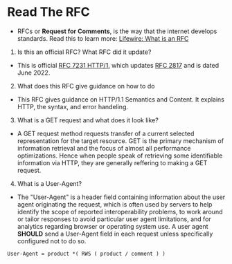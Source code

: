 # Read The RFC 

- RFCs or **Request for Comments**, is the way that the internet develops standards. Read this to learn more: [Lifewire: What is an RFC](https://www.lifewire.com/what-is-internet-request-for-comments-rfc-4092366)


1. Is this an official RFC? What RFC did it update?
  
  - This is official [RFC 7231 HTTP/1.](https://www.rfc-editor.org/rfc/rfc7231.txt) which updates [RFC 2817](https://www.rfc-editor.org/rfc/rfc2817) and is dated June 2022.  


2. What does this RFC give guidance on how to do

  - This RFC gives guidance on HTTP/1.1 Semantics and Content. It explains HTTP, the syntax, and error handeling.  

3. What is a GET request and what does it look like?

  - A GET request method requests transfer of a current selected representation for the target resource. GET is the primary mechanism of information retrieval and the focus of almost all performance optimizations. Hence when people speak of retrieving some identifiable information via HTTP, they are generally reffering to making a GET request.

4. What is a User-Agent?

  - The "User-Agent" is a  header field containing information about the user agent originating the request, which is often used by servers to help identify the scope of reported interoperability problems, to work around or tailor responses to avoid particular user agent limitations, and for analytics regarding browser or operating system use. A user agent **SHOULD** send a User-Agent field in each request unless specifically configured not to do so.

  `User-Agent = product *( RWS ( product / comment ) )`

